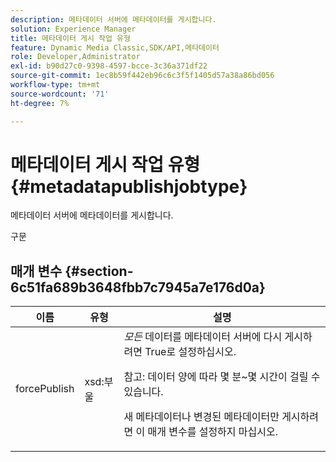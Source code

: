 ```yaml
---
description: 메타데이터 서버에 메타데이터를 게시합니다.
solution: Experience Manager
title: 메타데이터 게시 작업 유형
feature: Dynamic Media Classic,SDK/API,메타데이터
role: Developer,Administrator
exl-id: b90d27c0-9398-4597-bcce-3c36a371df22
source-git-commit: 1ec8b59f442eb96c6c3f5f1405d57a38a86bd056
workflow-type: tm+mt
source-wordcount: '71'
ht-degree: 7%

---
```


# 메타데이터 게시 작업 유형{#metadatapublishjobtype}

메타데이터 서버에 메타데이터를 게시합니다.

구문

## 매개 변수 {#section-6c51fa689b3648fbb7c7945a7e176d0a}

<table id="table_23B5CFC5C3F946F9AFDB6A83A1AAB7AF"> 
 <thead> 
  <tr> 
   <th colname="col1" class="entry"> 이름 </th> 
   <th colname="col2" class="entry"> 유형 </th> 
   <th colname="col3" class="entry"> 설명 </th> 
  </tr> 
 </thead>
 <tbody> 
  <tr> 
   <td colname="col1"> <span class="codeph"> <span class="varname"> forcePublish</span> </span> </td> 
   <td colname="col2"> <span class="codeph"> xsd:부울</span> </td> 
   <td colname="col3"><i>모든</i> 데이터를 메타데이터 서버에 다시 게시하려면 <span class="codeph"> True</span>로 설정하십시오. <p>참고: 데이터 양에 따라 몇 분~몇 시간이 걸릴 수 있습니다. </p><p>새 메타데이터나 변경된 메타데이터만 게시하려면 이 매개 변수를 설정하지 마십시오. </p></td> 
  </tr> 
 </tbody> 
</table>
